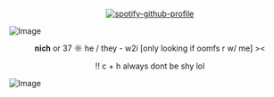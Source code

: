 <p align="center"
  
   [![spotify-github-profile](https://spotify-github-profile.kittinanx.com/api/view?uid=31obthbw4zmiii4ky3is2evtaqme&cover_image=true&theme=natemoo-re&show_offline=true&background_color=3f7cff&interchange=true&bar_color=3f7cff&bar_color_cover=false)](https://github.com/kittinan/spotify-github-profile)

![Image](https://github.com/user-attachments/assets/fb954228-2722-4b21-8bb9-46dac2a293fc)
<p align="center">
𝐧𝐢𝐜𝐡 or 37  ☼  he / they - w2i [only looking if oomfs r w/ me] ><
<p align="center">
!! c + h always dont be shy lol


  
![Image](https://github.com/user-attachments/assets/029c6abb-bee8-4c33-a6b7-9229574d80fe)
